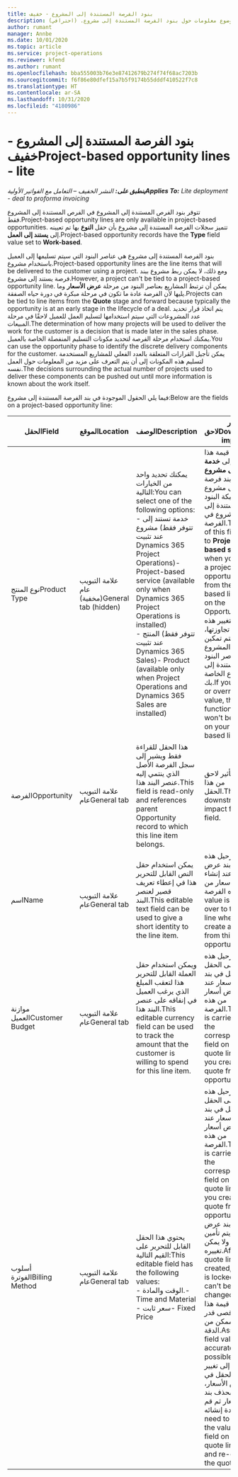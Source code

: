 ```yaml
---
title: بنود الفرصة المستندة إلى المشروع - خفيف
description: يقدم هذا الموضوع معلومات حول بنود الفرصة المستندة إلى مشروع. (احترافي)
author: rumant
manager: Annbe
ms.date: 10/01/2020
ms.topic: article
ms.service: project-operations
ms.reviewer: kfend
ms.author: rumant
ms.openlocfilehash: bba555003b76e3e87412679b274f74f68ac7203b
ms.sourcegitcommit: f6f86e80dfef15a7b5f9174b55dddf410522f7c8
ms.translationtype: HT
ms.contentlocale: ar-SA
ms.lasthandoff: 10/31/2020
ms.locfileid: "4180986"
---
```

# <a name="project-based-opportunity-lines---lite"></a><span data-ttu-id="e449b-104">بنود الفرصة المستندة إلى المشروع - خفيف</span><span class="sxs-lookup"><span data-stu-id="e449b-104">Project-based opportunity lines - lite</span></span>

<span data-ttu-id="e449b-105">_**ينطبق على:** النشر الخفيف – التعامل مع الفواتير الأولية_</span><span class="sxs-lookup"><span data-stu-id="e449b-105">_**Applies To:** Lite deployment - deal to proforma invoicing_</span></span>

<span data-ttu-id="e449b-106">تتوفر بنود الفرص المستندة إلى المشروع في الفرص المستندة إلى المشروع فقط.</span><span class="sxs-lookup"><span data-stu-id="e449b-106">Project-based opportunity lines are only available in project-based opportunities.</span></span> <span data-ttu-id="e449b-107">تتميز سجلات الفرصة المستندة إلى مشروع بأن حقل **النوع** بها تم تعيينه إلى **يستند إلى العمل**.</span><span class="sxs-lookup"><span data-stu-id="e449b-107">Project-based opportunity records have the **Type** field value set to **Work-based**.</span></span>

<span data-ttu-id="e449b-108">بنود الفرصة المستندة إلى مشروع هي عناصر البنود التي سيتم تسليمها إلى العميل باستخدام مشروع.</span><span class="sxs-lookup"><span data-stu-id="e449b-108">Project-based opportunity lines are the line items that will be delivered to the customer using a project.</span></span> <span data-ttu-id="e449b-109">ومع ذلك، لا يمكن ربط مشروع ببند فرصة يستند إلى مشروع.</span><span class="sxs-lookup"><span data-stu-id="e449b-109">However, a project can't be tied to a project-based opportunity line.</span></span> <span data-ttu-id="e449b-110">يمكن أن ترتبط المشاريع بعناصر البنود من مرحلة **عرض الأسعار** وما يليها لأن الفرصة عادة ما تكون في مرحلة مبكرة في دورة حياه الصفقة.</span><span class="sxs-lookup"><span data-stu-id="e449b-110">Projects can be tied to line items from the **Quote** stage and forward because typically the opportunity is at an early stage in the lifecycle of a deal.</span></span> <span data-ttu-id="e449b-111">يتم اتخاذ قرار تحديد عدد المشروعات التي سيتم استخدامها لتسليم العمل للعميل لاحقًا في مرحلة المبيعات.</span><span class="sxs-lookup"><span data-stu-id="e449b-111">The determination of how many projects will be used to deliver the work for the customer is a decision that is made later in the sales phase.</span></span> <span data-ttu-id="e449b-112">يمكنك استخدام مرحلة الفرصة لتحديد مكونات التسليم المنفصلة الخاصة بالعميل.</span><span class="sxs-lookup"><span data-stu-id="e449b-112">You can use the opportunity phase to identify the discrete delivery components for the customer.</span></span> <span data-ttu-id="e449b-113">يمكن تأجيل القرارات المتعلقة بالعدد الفعلي للمشاريع المستخدمة لتسليم هذه المكونات إلى أن يتم التعرف على مزيد من المعلومات حول العمل نفسه.</span><span class="sxs-lookup"><span data-stu-id="e449b-113">The decisions surrounding the actual number of projects used to deliver these components can be pushed out until more information is known about the work itself.</span></span>

<span data-ttu-id="e449b-114">فيما يلي الحقول الموجودة في بند الفرصة المستندة إلى مشروع:</span><span class="sxs-lookup"><span data-stu-id="e449b-114">Below are the fields on a project-based opportunity line:</span></span>

| <span data-ttu-id="e449b-115">**الحقل**</span><span class="sxs-lookup"><span data-stu-id="e449b-115">**Field**</span></span> | <span data-ttu-id="e449b-116">**الموقع**</span><span class="sxs-lookup"><span data-stu-id="e449b-116">**Location**</span></span> | <span data-ttu-id="e449b-117">**الوصف**</span><span class="sxs-lookup"><span data-stu-id="e449b-117">**Description**</span></span> | <span data-ttu-id="e449b-118">**تأثير لاحق**</span><span class="sxs-lookup"><span data-stu-id="e449b-118">**Downstream impact**</span></span> |
| --- | --- | --- | --- |
| <span data-ttu-id="e449b-119">نوع المنتج</span><span class="sxs-lookup"><span data-stu-id="e449b-119">Product Type</span></span> | <span data-ttu-id="e449b-120">علامة التبويب عام (مخفية)</span><span class="sxs-lookup"><span data-stu-id="e449b-120">General tab (hidden)</span></span> | <span data-ttu-id="e449b-121">يمكنك تحديد واحد من الخيارات التالية:</span><span class="sxs-lookup"><span data-stu-id="e449b-121">You can select one of the following options:</span></span></br><span data-ttu-id="e449b-122">- خدمة تستند إلى مشروع (تتوفر فقط عند تثبيت Dynamics 365 Project Operations)</span><span class="sxs-lookup"><span data-stu-id="e449b-122">- Project-based service (available only when Dynamics 365 Project Operations is installed)</span></span></br><span data-ttu-id="e449b-123">- المنتج (تتوفر فقط عند تثبيت Dynamics 365 Sales)</span><span class="sxs-lookup"><span data-stu-id="e449b-123">- Product (available only when Project Operations and Dynamics 365 Sales are installed)</span></span> | <span data-ttu-id="e449b-124">يتم تعيين قيمة هذا الحقل إلى **خدمة تستند إلى مشروع** عند إنشاء بند فرصة تستند إلى مشروع من شبكة البنود المستندة إلى المشروع في الفرصة.</span><span class="sxs-lookup"><span data-stu-id="e449b-124">The value of this field is set to **Project-based service** when you create a project-based opportunity line from the project-based lines grid on the Opportunity.</span></span> <br> <span data-ttu-id="e449b-125">إذا قمت بتغيير هذه القيمة أو تجاوزتها، فلن يتم تمكين وظيفة المشروع على عناصر البنود المستندة إلى مشروع الخاصة بك.</span><span class="sxs-lookup"><span data-stu-id="e449b-125">If you change or override this value, the project functionality won't be enabled on your project-based line items.</span></span> |
| <span data-ttu-id="e449b-126">الفرصة</span><span class="sxs-lookup"><span data-stu-id="e449b-126">Opportunity</span></span> | <span data-ttu-id="e449b-127">علامة التبويب عام</span><span class="sxs-lookup"><span data-stu-id="e449b-127">General tab</span></span> | <span data-ttu-id="e449b-128">هذا الحقل للقراءة فقط ويشير إلى سجل الفرصة الأصل الذي ينتمي إليه عنصر البند هذا.</span><span class="sxs-lookup"><span data-stu-id="e449b-128">This field is read-only and references parent Opportunity record to which this line item belongs.</span></span> | <span data-ttu-id="e449b-129">لا يوجد تأثير لاحق من هذا الحقل.</span><span class="sxs-lookup"><span data-stu-id="e449b-129">There is no downstream impact from this field.</span></span> |
| <span data-ttu-id="e449b-130">اسم</span><span class="sxs-lookup"><span data-stu-id="e449b-130">Name</span></span> | <span data-ttu-id="e449b-131">علامة التبويب عام</span><span class="sxs-lookup"><span data-stu-id="e449b-131">General tab</span></span> | <span data-ttu-id="e449b-132">يمكن استخدام حقل النص القابل للتحرير هذا في إعطاء تعريف قصير لعنصر البند.</span><span class="sxs-lookup"><span data-stu-id="e449b-132">This editable text field can be used to give a short identity to the line item.</span></span> | <span data-ttu-id="e449b-133">يتم ترحيل هذه القيمة إلى بند عرض الأسعار عند إنشاء عرض أسعار من هذه الفرصة.</span><span class="sxs-lookup"><span data-stu-id="e449b-133">This value is carried over to the quote line when you create a quote from this opportunity.</span></span> |
| <span data-ttu-id="e449b-134">موازنة العميل</span><span class="sxs-lookup"><span data-stu-id="e449b-134">Customer Budget</span></span> | <span data-ttu-id="e449b-135">علامة التبويب عام</span><span class="sxs-lookup"><span data-stu-id="e449b-135">General tab</span></span> | <span data-ttu-id="e449b-136">ويمكن استخدام حقل العملة القابل للتحرير هذا لتعقب المبلغ الذي يرغب العميل في إنفاقه على عنصر البند هذا.</span><span class="sxs-lookup"><span data-stu-id="e449b-136">This editable currency field can be used to track the amount that the customer is willing to spend for this line item.</span></span> | <span data-ttu-id="e449b-137">يتم ترحيل هذه القيمة إلى الحقل المقابل في بند عرض الأسعار عند إنشاء عرض أسعار من هذه الفرصة.</span><span class="sxs-lookup"><span data-stu-id="e449b-137">This value is carried over to the corresponding field on the quote line when you create a quote from this opportunity.</span></span> |
| <span data-ttu-id="e449b-138">أسلوب الفوترة</span><span class="sxs-lookup"><span data-stu-id="e449b-138">Billing Method</span></span> | <span data-ttu-id="e449b-139">علامة التبويب عام</span><span class="sxs-lookup"><span data-stu-id="e449b-139">General tab</span></span> | <span data-ttu-id="e449b-140">يحتوي هذا الحقل القابل للتحرير على القيم التالية:</span><span class="sxs-lookup"><span data-stu-id="e449b-140">This editable field has the following values:</span></span></br><span data-ttu-id="e449b-141">- الوقت والمادة.</span><span class="sxs-lookup"><span data-stu-id="e449b-141">- Time and Material</span></span></br><span data-ttu-id="e449b-142">- سعر ثابت</span><span class="sxs-lookup"><span data-stu-id="e449b-142">- Fixed Price</span></span> | <span data-ttu-id="e449b-143">يتم ترحيل هذه القيمة إلى الحقل المقابل في بند عرض الأسعار عند إنشاء عرض أسعار من هذه الفرصة.</span><span class="sxs-lookup"><span data-stu-id="e449b-143">This value is carried over to the corresponding field on the quote line when you create a quote from this opportunity.</span></span> <span data-ttu-id="e449b-144">بعد إنشاء بند عرض الأسعار، يتم تأمين الحقل ولا يمكن تغييره.</span><span class="sxs-lookup"><span data-stu-id="e449b-144">After the quote line is created, the field is locked and can't be changed.</span></span> <span data-ttu-id="e449b-145">قم بتعيين قيمة هذا الحقل بأقصى قدر ممكن من الدقة.</span><span class="sxs-lookup"><span data-stu-id="e449b-145">Assign this field value as accurately as possible.</span></span> <span data-ttu-id="e449b-146">إذا كنت بحاجة إلى تغيير قيمة هذا الحقل في بند عرض الأسعار، فقم بحذف بند عرض الأسعار ثم قم بإعادة إنشائه.</span><span class="sxs-lookup"><span data-stu-id="e449b-146">If you need to change the value of this field on the quote line, delete and re-create the quote line.</span></span> |
